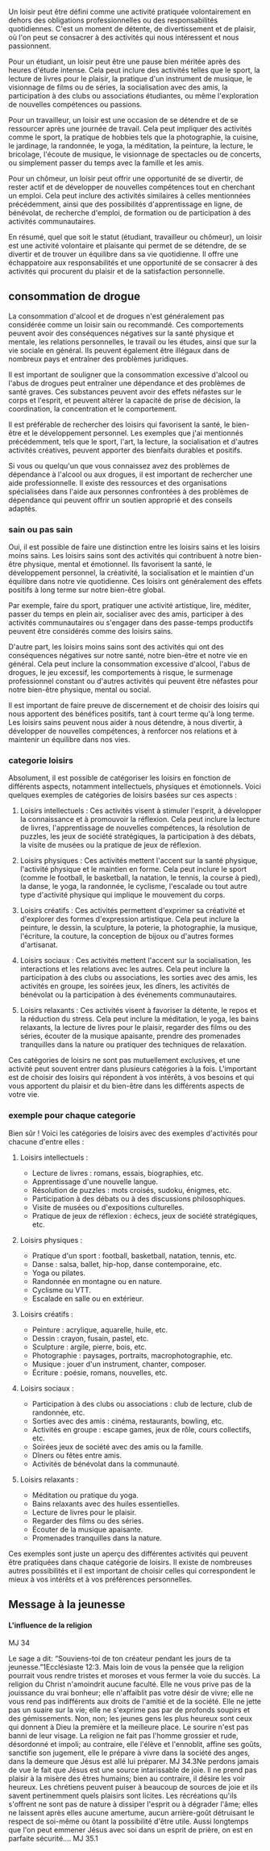 Un loisir peut être défini comme une activité pratiquée volontairement en dehors des obligations professionnelles ou des responsabilités quotidiennes. C'est un moment de détente, de divertissement et de plaisir, où l'on peut se consacrer à des activités qui nous intéressent et nous passionnent.

Pour un étudiant, un loisir peut être une pause bien méritée après des heures d'étude intense. Cela peut inclure des activités telles que le sport, la lecture de livres pour le plaisir, la pratique d'un instrument de musique, le visionnage de films ou de séries, la socialisation avec des amis, la participation à des clubs ou associations étudiantes, ou même l'exploration de nouvelles compétences ou passions.

Pour un travailleur, un loisir est une occasion de se détendre et de se ressourcer après une journée de travail. Cela peut impliquer des activités comme le sport, la pratique de hobbies tels que la photographie, la cuisine, le jardinage, la randonnée, le yoga, la méditation, la peinture, la lecture, le bricolage, l'écoute de musique, le visionnage de spectacles ou de concerts, ou simplement passer du temps avec la famille et les amis.

Pour un chômeur, un loisir peut offrir une opportunité de se divertir, de rester actif et de développer de nouvelles compétences tout en cherchant un emploi. Cela peut inclure des activités similaires à celles mentionnées précédemment, ainsi que des possibilités d'apprentissage en ligne, de bénévolat, de recherche d'emploi, de formation ou de participation à des activités communautaires.

En résumé, quel que soit le statut (étudiant, travailleur ou chômeur), un loisir est une activité volontaire et plaisante qui permet de se détendre, de se divertir et de trouver un équilibre dans sa vie quotidienne. Il offre une échappatoire aux responsabilités et une opportunité de se consacrer à des activités qui procurent du plaisir et de la satisfaction personnelle.

## consommation de drogue

La consommation d'alcool et de drogues n'est généralement pas considérée comme un loisir sain ou recommandé. Ces comportements peuvent avoir des conséquences négatives sur la santé physique et mentale, les relations personnelles, le travail ou les études, ainsi que sur la vie sociale en général. Ils peuvent également être illégaux dans de nombreux pays et entraîner des problèmes juridiques.

Il est important de souligner que la consommation excessive d'alcool ou l'abus de drogues peut entraîner une dépendance et des problèmes de santé graves. Ces substances peuvent avoir des effets néfastes sur le corps et l'esprit, et peuvent altérer la capacité de prise de décision, la coordination, la concentration et le comportement.

Il est préférable de rechercher des loisirs qui favorisent la santé, le bien-être et le développement personnel. Les exemples que j'ai mentionnés précédemment, tels que le sport, l'art, la lecture, la socialisation et d'autres activités créatives, peuvent apporter des bienfaits durables et positifs.

Si vous ou quelqu'un que vous connaissez avez des problèmes de dépendance à l'alcool ou aux drogues, il est important de rechercher une aide professionnelle. Il existe des ressources et des organisations spécialisées dans l'aide aux personnes confrontées à des problèmes de dépendance qui peuvent offrir un soutien approprié et des conseils adaptés.

### sain ou pas sain

Oui, il est possible de faire une distinction entre les loisirs sains et les loisirs moins sains. Les loisirs sains sont des activités qui contribuent à notre bien-être physique, mental et émotionnel. Ils favorisent la santé, le développement personnel, la créativité, la socialisation et le maintien d'un équilibre dans notre vie quotidienne. Ces loisirs ont généralement des effets positifs à long terme sur notre bien-être global.

Par exemple, faire du sport, pratiquer une activité artistique, lire, méditer, passer du temps en plein air, socialiser avec des amis, participer à des activités communautaires ou s'engager dans des passe-temps productifs peuvent être considérés comme des loisirs sains.

D'autre part, les loisirs moins sains sont des activités qui ont des conséquences négatives sur notre santé, notre bien-être et notre vie en général. Cela peut inclure la consommation excessive d'alcool, l'abus de drogues, le jeu excessif, les comportements à risque, le surmenage professionnel constant ou d'autres activités qui peuvent être néfastes pour notre bien-être physique, mental ou social.

Il est important de faire preuve de discernement et de choisir des loisirs qui nous apportent des bénéfices positifs, tant à court terme qu'à long terme. Les loisirs sains peuvent nous aider à nous détendre, à nous divertir, à développer de nouvelles compétences, à renforcer nos relations et à maintenir un équilibre dans nos vies.

### categorie loisirs 

Absolument, il est possible de catégoriser les loisirs en fonction de différents aspects, notamment intellectuels, physiques et émotionnels. Voici quelques exemples de catégories de loisirs basées sur ces aspects :

1. Loisirs intellectuels : Ces activités visent à stimuler l'esprit, à développer la connaissance et à promouvoir la réflexion. Cela peut inclure la lecture de livres, l'apprentissage de nouvelles compétences, la résolution de puzzles, les jeux de société stratégiques, la participation à des débats, la visite de musées ou la pratique de jeux de réflexion.
    
2. Loisirs physiques : Ces activités mettent l'accent sur la santé physique, l'activité physique et le maintien en forme. Cela peut inclure le sport (comme le football, le basketball, la natation, le tennis, la course à pied), la danse, le yoga, la randonnée, le cyclisme, l'escalade ou tout autre type d'activité physique qui implique le mouvement du corps.
    
3. Loisirs créatifs : Ces activités permettent d'exprimer sa créativité et d'explorer des formes d'expression artistique. Cela peut inclure la peinture, le dessin, la sculpture, la poterie, la photographie, la musique, l'écriture, la couture, la conception de bijoux ou d'autres formes d'artisanat.
    
4. Loisirs sociaux : Ces activités mettent l'accent sur la socialisation, les interactions et les relations avec les autres. Cela peut inclure la participation à des clubs ou associations, les sorties avec des amis, les activités en groupe, les soirées jeux, les dîners, les activités de bénévolat ou la participation à des événements communautaires.
    
5. Loisirs relaxants : Ces activités visent à favoriser la détente, le repos et la réduction du stress. Cela peut inclure la méditation, le yoga, les bains relaxants, la lecture de livres pour le plaisir, regarder des films ou des séries, écouter de la musique apaisante, prendre des promenades tranquilles dans la nature ou pratiquer des techniques de relaxation.
    

Ces catégories de loisirs ne sont pas mutuellement exclusives, et une activité peut souvent entrer dans plusieurs catégories à la fois. L'important est de choisir des loisirs qui répondent à vos intérêts, à vos besoins et qui vous apportent du plaisir et du bien-être dans les différents aspects de votre vie.

### exemple pour chaque categorie 

Bien sûr ! Voici les catégories de loisirs avec des exemples d'activités pour chacune d'entre elles :

1. Loisirs intellectuels :
    
    - Lecture de livres : romans, essais, biographies, etc.
    - Apprentissage d'une nouvelle langue.
    - Résolution de puzzles : mots croisés, sudoku, énigmes, etc.
    - Participation à des débats ou à des discussions philosophiques.
    - Visite de musées ou d'expositions culturelles.
    - Pratique de jeux de réflexion : échecs, jeux de société stratégiques, etc.
2. Loisirs physiques :
    
    - Pratique d'un sport : football, basketball, natation, tennis, etc.
    - Danse : salsa, ballet, hip-hop, danse contemporaine, etc.
    - Yoga ou pilates.
    - Randonnée en montagne ou en nature.
    - Cyclisme ou VTT.
    - Escalade en salle ou en extérieur.
3. Loisirs créatifs :
    
    - Peinture : acrylique, aquarelle, huile, etc.
    - Dessin : crayon, fusain, pastel, etc.
    - Sculpture : argile, pierre, bois, etc.
    - Photographie : paysages, portraits, macrophotographie, etc.
    - Musique : jouer d'un instrument, chanter, composer.
    - Écriture : poésie, romans, nouvelles, etc.
4. Loisirs sociaux :
    
    - Participation à des clubs ou associations : club de lecture, club de randonnée, etc.
    - Sorties avec des amis : cinéma, restaurants, bowling, etc.
    - Activités en groupe : escape games, jeux de rôle, cours collectifs, etc.
    - Soirées jeux de société avec des amis ou la famille.
    - Dîners ou fêtes entre amis.
    - Activités de bénévolat dans la communauté.
5. Loisirs relaxants :
    
    - Méditation ou pratique du yoga.
    - Bains relaxants avec des huiles essentielles.
    - Lecture de livres pour le plaisir.
    - Regarder des films ou des séries.
    - Écouter de la musique apaisante.
    - Promenades tranquilles dans la nature.

Ces exemples sont juste un aperçu des différentes activités qui peuvent être pratiquées dans chaque catégorie de loisirs. Il existe de nombreuses autres possibilités et il est important de choisir celles qui correspondent le mieux à vos intérêts et à vos préférences personnelles.

## Message à la jeunesse

#### L'influence de la religion

MJ 34  

Le sage a dit: “Souviens-toi de ton créateur pendant les jours de ta jeunesse.”1Ecclésiaste 12:3. Mais loin de vous la pensée que la religion pourrait vous rendre tristes et moroses et vous fermer la voie du succès. La religion du Christ n'amoindrit aucune faculté. Elle ne vous prive pas de la jouissance du vrai bonheur; elle n'affaiblit pas votre désir de vivre; elle ne vous rend pas indifférents aux droits de l'amitié et de la société. Elle ne jette pas un suaire sur la vie; elle ne s'exprime pas par de profonds soupirs et des gémissements. Non, non; les jeunes gens les plus heureux sont ceux qui donnent à Dieu la première et la meilleure place. Le sourire n'est pas banni de leur visage. La religion ne fait pas l'homme grossier et rude, désordonné et impoli; au contraire, elle l'élève et l'ennoblit, affine ses goûts, sanctifie son jugement, elle le prépare à vivre dans la société des anges, dans la demeure que Jésus est allé lui préparer. MJ 34.3Ne perdons jamais de vue le fait que Jésus est une source intarissable de joie. Il ne prend pas plaisir à la misère des êtres humains; bien au contraire, il désire les voir heureux. Les chrétiens peuvent puiser à beaucoup de sources de joie et ils savent pertinemment quels plaisirs sont licites. Les récréations qu'ils s'offrent ne sont pas de nature à dissiper l'esprit ou à dégrader l'âme; elles ne laissent après elles aucune amertume, aucun arrière-goût détruisant le respect de soi-même ou ôtant la possibilité d'être utile. Aussi longtemps que l'on peut emmener Jésus avec soi dans un esprit de prière, on est en parfaite sécurité.... MJ 35.1